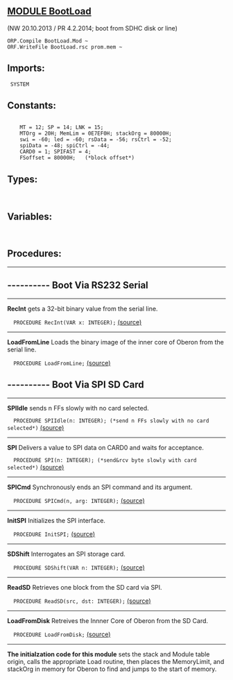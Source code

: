 
## [MODULE BootLoad](https://github.com/io-core/Boot/blob/main/BootLoad.Mod)

(NW 20.10.2013 / PR 4.2.2014; boot from SDHC disk or line)

    ORP.Compile BootLoad.Mod ~
    ORF.WriteFile BootLoad.rsc prom.mem ~ 


  ## Imports:
` SYSTEM`

## Constants:
```
 
    MT = 12; SP = 14; LNK = 15;
    MTOrg = 20H; MemLim = 0E7EF0H; stackOrg = 80000H;
    swi = -60; led = -60; rsData = -56; rsCtrl = -52;
    spiData = -48; spiCtrl = -44;
    CARD0 = 1; SPIFAST = 4;
    FSoffset = 80000H;   (*block offset*)
```
## Types:
```


```
## Variables:
```


```
## Procedures:
---
## ---------- Boot Via RS232 Serial
---
**RecInt** gets a 32-bit binary value from the serial line.

`  PROCEDURE RecInt(VAR x: INTEGER);` [(source)](https://github.com/io-core/Boot/blob/main/BootLoad.Mod#L64)

---
**LoadFromLine** Loads the binary image of the inner core of Oberon from the serial line.

`  PROCEDURE LoadFromLine;` [(source)](https://github.com/io-core/Boot/blob/main/BootLoad.Mod#L78)

## ---------- Boot Via SPI SD Card
---
**SPIIdle** sends n FFs slowly with no card selected.

`  PROCEDURE SPIIdle(n: INTEGER); (*send n FFs slowly with no card selected*)` [(source)](https://github.com/io-core/Boot/blob/main/BootLoad.Mod#L96)

---
**SPI** Delivers a value to SPI data on CARD0 and waits for acceptance.

`  PROCEDURE SPI(n: INTEGER); (*send&rcv byte slowly with card selected*)` [(source)](https://github.com/io-core/Boot/blob/main/BootLoad.Mod#L107)

---
**SPICmd** Synchronously ends an SPI command and its argument.

`  PROCEDURE SPICmd(n, arg: INTEGER);` [(source)](https://github.com/io-core/Boot/blob/main/BootLoad.Mod#L116)

---
**InitSPI** Initializes the SPI interface.

`  PROCEDURE InitSPI;` [(source)](https://github.com/io-core/Boot/blob/main/BootLoad.Mod#L132)

---
**SDShift** Interrogates an SPI storage card.

`  PROCEDURE SDShift(VAR n: INTEGER);` [(source)](https://github.com/io-core/Boot/blob/main/BootLoad.Mod#L153)

---
**ReadSD** Retrieves one block from the SD card via SPI.

`  PROCEDURE ReadSD(src, dst: INTEGER);` [(source)](https://github.com/io-core/Boot/blob/main/BootLoad.Mod#L165)

---
**LoadFromDisk** Retreives the Innner Core of Oberon from the SD Card.

`  PROCEDURE LoadFromDisk;` [(source)](https://github.com/io-core/Boot/blob/main/BootLoad.Mod#L183)

---
**The initialzation code for this module** sets the stack and Module table origin, 
calls the appropriate Load routine, then places the MemoryLimit, and stackOrg in memory for Oberon to find and jumps to the start of memory.

